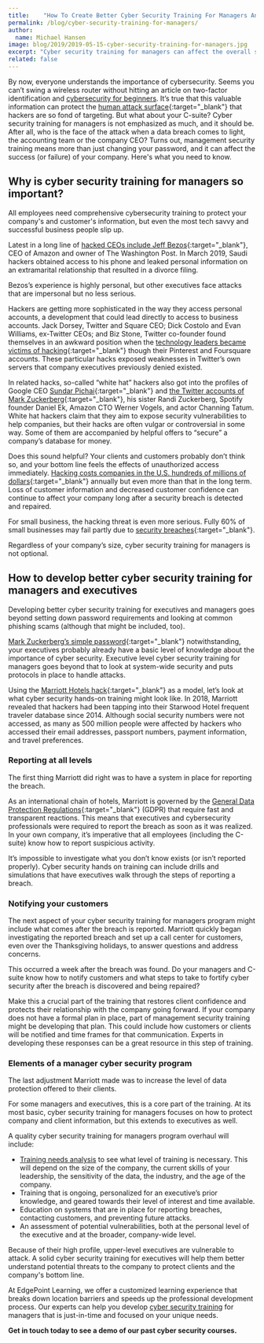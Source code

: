 ```yaml
---
title:    "How To Create Better Cyber Security Training For Managers And Your C-Suite"
permalink: /blog/cyber-security-training-for-managers/
author:
  name: Michael Hansen
image: blog/2019/2019-05-15-cyber-security-training-for-managers.jpg
excerpt: "Cyber security training for managers can affect the overall success (or failure) of your company. Here's what you need to know."
related: false
---
```


By now, everyone understands the importance of cybersecurity. Seems you can’t swing a wireless router without hitting an article on two-factor identification and [cybersecurity for beginners](/blog/cyber-security-training-for-beginners/). It’s true that this valuable information can protect the [human attack surface](https://www.csoonline.com/article/3149510/security/the-human-attack-surface-counting-it-all-up.html){:target="_blank"} that hackers are so fond of targeting. But what about your C-suite? Cyber security training for managers is not emphasized as much, and it should be. After all, who is the face of the attack when a data breach comes to light, the accounting team or the company CEO? Turns out, management security training means more than just changing your password, and it can affect the success (or failure) of your company. Here's what you need to know.

## Why is cyber security training for managers so important?

All employees need comprehensive cybersecurity training to protect your company's and customer's information, but even the most tech savvy and successful business people slip up.

Latest in a long line of [hacked CEOs include Jeff Bezos](https://www.theguardian.com/technology/2019/mar/31/saudis-hacked-amazons-jeff-bezos-phone-claims-security-chief-jamal-khashoggi-mohammed-bin-salman){:target="_blank"}, CEO of Amazon and owner of The Washington Post. In March 2019, Saudi hackers obtained access to his phone and leaked personal information on an extramarital relationship that resulted in a divorce filing.

Bezos’s experience is highly personal, but other executives face attacks that are impersonal but no less serious.

Hackers are getting more sophisticated in the way they access personal accounts, a development that could lead directly to access to business accounts. Jack Dorsey, Twitter and Square CEO; Dick Costolo and Evan Williams, ex-Twitter CEOs; and Biz Stone, Twitter co-founder found themselves in an awkward position when the [technology leaders became victims of hacking](http://fortune.com/2016/07/09/jack-dorsey-ourmine-hackers/){:target="_blank"} though their Pinterest and Foursquare accounts. These particular hacks exposed weaknesses in Twitter’s own servers that company executives previously denied existed.

In related hacks, so-called “white hat” hackers also got into the profiles of Google CEO [Sundar Pichai](http://fortune.com/2016/06/27/google-ceo-sundar-pichai/){:target="_blank"} and [the Twitter accounts of Mark Zuckerberg](http://fortune.com/2016/06/06/mark-zuckerberg-accounts-hacked/){:target="_blank"}, his sister Randi Zuckerberg, Spotify founder Daniel Ek, Amazon CTO Werner Vogels, and actor Channing Tatum. White hat hackers claim that they aim to expose security vulnerabilities to help companies, but their hacks are often vulgar or controversial in some way. Some of them are accompanied by helpful offers to “secure” a company’s database for money.

Does this sound helpful? Your clients and customers probably don’t think so, and your bottom line feels the effects of unauthorized access immediately. [Hacking costs companies in the U.S. hundreds of millions of dollars](https://www.csoonline.com/article/3227065/cyber-attacks-cost-us-enterprises-13-million-on-average-in-2017.html){:target="_blank"} annually but even more than that in the long term. Loss of customer information and decreased customer confidence can continue to affect your company long after a security breach is detected and repaired.

For small business, the hacking threat is even more serious. Fully 60% of small businesses may fail partly due to [security breaches](https://www.inc.com/thomas-koulopoulos/the-biggest-risk-to-your-business-cant-be-eliminated-heres-how-you-can-survive-i.html){:target="_blank"}.

Regardless of your company’s size, cyber security training for managers is not optional.

## How to develop better cyber security training for managers and executives

Developing better cyber security training for executives and managers goes beyond setting down password requirements and looking at common phishing scams (although that might be included, too).

[Mark Zuckerberg’s simple password](https://www.vanityfair.com/news/2016/06/mark-zuckerberg-terrible-password-revealed-in-hack){:target="_blank"} notwithstanding, your executives probably already have a basic level of knowledge about the importance of cyber security. Executive level cyber security training for managers goes beyond that to look at system-wide security and puts protocols in place to handle attacks.

Using the [Marriott Hotels hack](https://chiefexecutive.net/marriott-when-bad-things-happen-to-good-companies/){:target="_blank"} as a model, let’s look at what cyber security hands-on training might look like. In 2018, Marriott revealed that hackers had been tapping into their Starwood Hotel frequent traveler database since 2014. Although social security numbers were not accessed, as many as 500 million people were affected by hackers who accessed their email addresses, passport numbers, payment information, and travel preferences.

### Reporting at all levels

The first thing Marriott did right was to have a system in place for reporting the breach.

As an international chain of hotels, Marriott is governed by the [General Data Protection Regulations](https://en.wikipedia.org/wiki/General_Data_Protection_Regulation){:target="_blank"} (GDPR) that require fast and transparent reactions. This means that executives and cybersecurity professionals were required to report the breach as soon as it was realized. In your own company, it’s imperative that all employees (including the C-suite) know how to report suspicious activity.

It’s impossible to investigate what you don’t know exists (or isn’t reported properly). Cyber security hands on training can include drills and simulations that have executives walk through the steps of reporting a breach.

### Notifying your customers

The next aspect of your cyber security training for managers program might include what comes after the breach is reported. Marriott quickly began investigating the reported breach and set up a call center for customers, even over the Thanksgiving holidays, to answer questions and address concerns.

This occurred a week after the breach was found. Do your managers and C-suite know how to notify customers and what steps to take to fortify cyber security after the breach is discovered and being repaired?

Make this a crucial part of the training that restores client confidence and protects their relationship with the company going forward. If your company does not have a formal plan in place, part of management security training might be developing that plan. This could include how customers or clients will be notified and time frames for that communication. Experts in developing these responses can be a great resource in this step of training.

### Elements of a manager cyber security program

The last adjustment Marriott made was to increase the level of data protection offered to their clients.

For some managers and executives, this is a core part of the training. At its most basic, cyber security training for managers focuses on how to protect company and client information, but this extends to executives as well.

A quality cyber security training for managers program overhaul will include:

* [Training needs analysis](/blog/training-needs-analysis/) to see what level of training is necessary. This will depend on the size of the company, the current skills of your leadership, the sensitivity of the data, the industry, and the age of the company.
* Training that is ongoing, personalized for an executive’s prior knowledge, and geared towards their level of interest and time available.
* Education on systems that are in place for reporting breaches, contacting customers, and preventing future attacks.
* An assessment of potential vulnerabilities, both at the personal level of the executive and at the broader, company-wide level.

Because of their high profile, upper-level executives are vulnerable to attack. A solid cyber security training for executives will help them better understand potential threats to the company to protect clients and the company's bottom line.

At EdgePoint Learning, we offer a customized learning experience that breaks down location barriers and speeds up the professional development process. Our experts can help you develop [cyber security training](/blog/cyber-security-training/) for managers that is just-in-time and focused on your unique needs.

<strong>Get in touch today to see a demo of our past cyber security courses.</strong>
